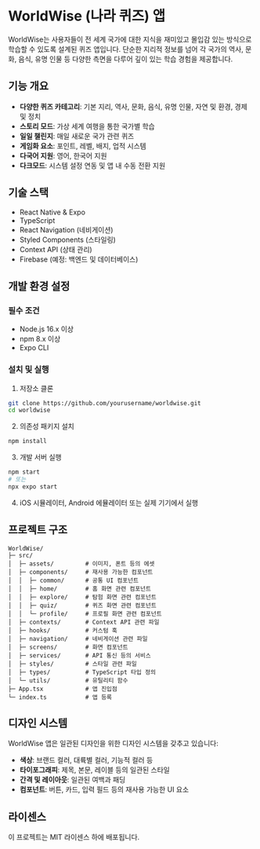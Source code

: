 # WorldWise (나라 퀴즈) 앱

WorldWise는 사용자들이 전 세계 국가에 대한 지식을 재미있고 몰입감 있는 방식으로 학습할 수 있도록 설계된 퀴즈 앱입니다. 단순한 지리적 정보를 넘어 각 국가의 역사, 문화, 음식, 유명 인물 등 다양한 측면을 다루어 깊이 있는 학습 경험을 제공합니다.

## 기능 개요

- **다양한 퀴즈 카테고리**: 기본 지리, 역사, 문화, 음식, 유명 인물, 자연 및 환경, 경제 및 정치
- **스토리 모드**: 가상 세계 여행을 통한 국가별 학습
- **일일 챌린지**: 매일 새로운 국가 관련 퀴즈
- **게임화 요소**: 포인트, 레벨, 배지, 업적 시스템
- **다국어 지원**: 영어, 한국어 지원
- **다크모드**: 시스템 설정 연동 및 앱 내 수동 전환 지원

## 기술 스택

- React Native & Expo
- TypeScript
- React Navigation (네비게이션)
- Styled Components (스타일링)
- Context API (상태 관리)
- Firebase (예정: 백엔드 및 데이터베이스)

## 개발 환경 설정

### 필수 조건

- Node.js 16.x 이상
- npm 8.x 이상
- Expo CLI

### 설치 및 실행

1. 저장소 클론

```bash
git clone https://github.com/yourusername/worldwise.git
cd worldwise
```

2. 의존성 패키지 설치

```bash
npm install
```

3. 개발 서버 실행

```bash
npm start
# 또는
npx expo start
```

4. iOS 시뮬레이터, Android 에뮬레이터 또는 실제 기기에서 실행

## 프로젝트 구조

```
WorldWise/
├─ src/
│  ├─ assets/         # 이미지, 폰트 등의 에셋
│  ├─ components/     # 재사용 가능한 컴포넌트
│  │  ├─ common/      # 공통 UI 컴포넌트
│  │  ├─ home/        # 홈 화면 관련 컴포넌트
│  │  ├─ explore/     # 탐험 화면 관련 컴포넌트
│  │  ├─ quiz/        # 퀴즈 화면 관련 컴포넌트
│  │  └─ profile/     # 프로필 화면 관련 컴포넌트
│  ├─ contexts/       # Context API 관련 파일
│  ├─ hooks/          # 커스텀 훅
│  ├─ navigation/     # 네비게이션 관련 파일
│  ├─ screens/        # 화면 컴포넌트
│  ├─ services/       # API 통신 등의 서비스
│  ├─ styles/         # 스타일 관련 파일
│  ├─ types/          # TypeScript 타입 정의
│  └─ utils/          # 유틸리티 함수
├─ App.tsx            # 앱 진입점
└─ index.ts           # 앱 등록
```

## 디자인 시스템

WorldWise 앱은 일관된 디자인을 위한 디자인 시스템을 갖추고 있습니다:

- **색상**: 브랜드 컬러, 대륙별 컬러, 기능적 컬러 등
- **타이포그래피**: 제목, 본문, 레이블 등의 일관된 스타일
- **간격 및 레이아웃**: 일관된 여백과 패딩
- **컴포넌트**: 버튼, 카드, 입력 필드 등의 재사용 가능한 UI 요소

## 라이센스

이 프로젝트는 MIT 라이센스 하에 배포됩니다.
